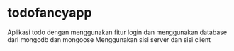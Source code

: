 # todofancyapp

Aplikasi todo dengan menggunakan fitur login dan menggunakan database dari mongodb dan mongoose
Menggunakan sisi server dan sisi client
